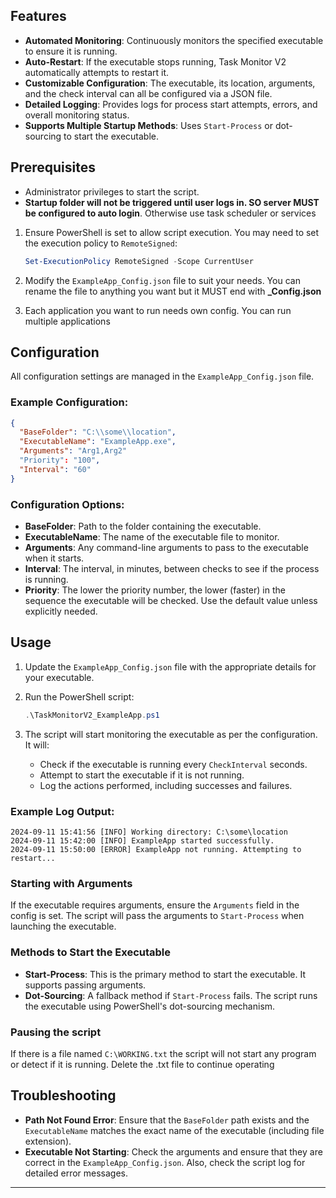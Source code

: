 ## Features

- **Automated Monitoring**: Continuously monitors the specified executable to ensure it is running.
- **Auto-Restart**: If the executable stops running, Task Monitor V2 automatically attempts to restart it.
- **Customizable Configuration**: The executable, its location, arguments, and the check interval can all be configured via a JSON file.
- **Detailed Logging**: Provides logs for process start attempts, errors, and overall monitoring status.
- **Supports Multiple Startup Methods**: Uses `Start-Process` or dot-sourcing to start the executable.

## Prerequisites

- Administrator privileges to start the script.
- **Startup folder will not be triggered until user logs in. SO server MUST be configured to auto login**. Otherwise use task scheduler or services

1. Ensure PowerShell is set to allow script execution. You may need to set the execution policy to `RemoteSigned`:

   ```powershell
   Set-ExecutionPolicy RemoteSigned -Scope CurrentUser
   ```

2. Modify the `ExampleApp_Config.json` file to suit your needs. You can rename the file to anything you want but it MUST end with **\_Config.json**

3. Each application you want to run needs own config. You can run multiple applications

## Configuration

All configuration settings are managed in the `ExampleApp_Config.json` file.

### Example Configuration:

```json
{
  "BaseFolder": "C:\\some\\location",
  "ExecutableName": "ExampleApp.exe",
  "Arguments": "Arg1,Arg2"
  "Priority": "100",
  "Interval": "60"
}
```

### Configuration Options:

- **BaseFolder**: Path to the folder containing the executable.
- **ExecutableName**: The name of the executable file to monitor.
- **Arguments**: Any command-line arguments to pass to the executable when it starts.
- **Interval**: The interval, in minutes, between checks to see if the process is running.
- **Priority**: The lower the priority number, the lower (faster) in the sequence the executable will be checked. Use the default value unless explicitly needed.

## Usage

1. Update the `ExampleApp_Config.json` file with the appropriate details for your executable.
2. Run the PowerShell script:

   ```powershell
   .\TaskMonitorV2_ExampleApp.ps1
   ```

3. The script will start monitoring the executable as per the configuration. It will:
   - Check if the executable is running every `CheckInterval` seconds.
   - Attempt to start the executable if it is not running.
   - Log the actions performed, including successes and failures.

### Example Log Output:

```
2024-09-11 15:41:56 [INFO] Working directory: C:\some\location
2024-09-11 15:42:00 [INFO] ExampleApp started successfully.
2024-09-11 15:50:00 [ERROR] ExampleApp not running. Attempting to restart...
```

### Starting with Arguments

If the executable requires arguments, ensure the `Arguments` field in the config is set. The script will pass the arguments to `Start-Process` when launching the executable.

### Methods to Start the Executable

- **Start-Process**: This is the primary method to start the executable. It supports passing arguments.
- **Dot-Sourcing**: A fallback method if `Start-Process` fails. The script runs the executable using PowerShell's dot-sourcing mechanism.

### Pausing the script

If there is a file named `C:\WORKING.txt` the script will not start any program or detect if it is running. Delete the .txt file to continue operating

## Troubleshooting

- **Path Not Found Error**: Ensure that the `BaseFolder` path exists and the `ExecutableName` matches the exact name of the executable (including file extension).
- **Executable Not Starting**: Check the arguments and ensure that they are correct in the `ExampleApp_Config.json`. Also, check the script log for detailed error messages.

---
